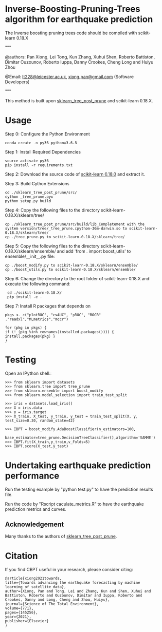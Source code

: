 # Inverse-Boosting-Pruning-Trees algorithm for earthquake prediction 

The Inverse boosting pruning trees code should be compiled with scikit-learn 0.18.X   


""" 

@authors: Pan Xiong, Lei Tong, Kun Zhang, Xuhui Shen, Roberto Battiston, Dimitar Ouzounov, Roberto Iuppa, Danny Crookes, Cheng Long and Huiyu Zhou

@Email: lt228@leicester.ac.uk, xiong.pan@gmail.com (Software Developers)

""" 

This method is built upon [sklearn_tree_post_prune](https://github.com/shenwanxiang/sklearn-post-prune-tree/tree/master) and scikit-learn 0.18.X.

Usage 
======= 

Step 0: Configure the Python Environment
  ```
  conda create -n py36 python=3.6.8
  ```
Step 1: Install Required Dependencies
  ```
  source activate py36
  pip install -r requirements.txt
  ```
Step 2: Download the source code of [scikit-learn 0.18.0](https://github.com/scikit-learn/scikit-learn/tree/0.18.X) and extract it. 

Step 3: Build Cython Extensions
  ```
  cd ./sklearn_tree_post_prune/src/
  cython _tree_prune.pyx
  python setup.py build
  ```
Step 4: Copy the following files to the directory scikit-learn-0.18.X/sklearn/tree/
  ```
  cp ./sklearn_tree_post_prune/src/build/lib_Completement with the system version/tree/_tree_prune.cpython-36m-darwin.so to scikit-learn-0.18.X/sklearn/tree/
  cp ./tree_prune.py to scikit-learn-0.18.X/sklearn/tree/
  ```

Step 5: Copy the following files to the directory scikit-learn-0.18.X/sklearn/ensemble/ and add 'from . import boost\_utils' to ensemble/\_\_init\_\_.py file:
  ```
  cp ./boost_modify.py to scikit-learn-0.18.X/sklearn/ensemble/
  cp ./boost_utils.py to scikit-learn-0.18.X/sklearn/ensemble/
  ```
 
Step 6: Change the directory to the root folder of scikit-learn-0.18.X and execute the following command:
 ```
  cd ./scikit-learn-0.18.X/
  pip install -e .
  ```

Step 7: Install R packages that depends on 

 

	pkgs <- c("plotROC", "cvAUC", "pROC", "ROCR" ,"readxl","MLmetrics","mccr") 

	for (pkg in pkgs) { 
  	if (! (pkg %in% rownames(installed.packages()))) { install.packages(pkg) } 
	} 

 

Testing 
======= 

 

Open an IPython shell:: 

 

	>>> from sklearn import datasets
	>>> from sklearn.tree import tree_prune 
	>>> from sklearn.ensemble import boost_modify 
	>>> from sklearn.model_selection import train_test_split
	
	>>> iris = datasets.load_iris()
	>>> X = iris.data
	>>> y = iris.target
	>>> X_train, X_test, y_train, y_test = train_test_split(X, y, test_size=0.30, random_state=42)
	
	>>> IBPT = boost_modify.AdaBoostClassifier(n_estimators=100,
							base_estimator=tree_prune.DecisionTreeClassifier(),algorithm='SAMME') 
	>>> IBPT.fit(X_train,y_train,v_Folds=5) 
	>>> IBPT.score(X_test,y_test)

 
 

Undertaking earthquake prediction performance  
======= 

Run the testing example by "python test.py" to have the prediction results file. 

Run the code by "Rscript caculate_metrics.R" to have the earthquake prediction metrics and curves. 

## Acknowledgement
Many thanks to the authors of [sklearn_tree_post_prune](https://github.com/shenwanxiang/sklearn-post-prune-tree/tree/master). 

Citation 
======= 
If you find CBPT useful in your research, please consider citing:
	
	@article{xiong2021towards,
  	title={Towards advancing the earthquake forecasting by machine learning of satellite data},
  	author={Xiong, Pan and Tong, Lei and Zhang, Kun and Shen, Xuhui and Battiston, Roberto and Ouzounov, Dimitar and Iuppa, Roberto and Crookes, Danny and Long, Cheng and Zhou, Huiyu},
  	journal={Science of The Total Environment},
  	volume={771},
  	pages={145256},
  	year={2021},
  	publisher={Elsevier}
	}
 

